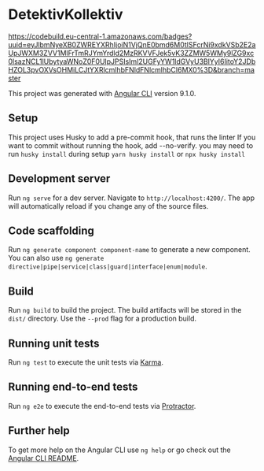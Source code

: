 # DetektivKollektiv

https://codebuild.eu-central-1.amazonaws.com/badges?uuid=eyJlbmNyeXB0ZWREYXRhIjoiN1VjQnE0bmd6M0tlSFcrNi9xdkVSb2E2aUpJWXM3ZVV1MlFrTmRJYmYrdld2MzRKVVFJek5vK3ZZMW5WMy9lZG9xc0lsazNCL1lUbytyaWNoZ0F0UlpJPSIsIml2UGFyYW1ldGVyU3BlYyI6IitoY2JDbHZOL3pvOXVsOHMiLCJtYXRlcmlhbFNldFNlcmlhbCI6MX0%3D&branch=master

This project was generated with [Angular CLI](https://github.com/angular/angular-cli) version 9.1.0.


## Setup

This project uses Husky to add a pre-commit hook, that runs the linter
If you want to commit without running the hook, add --no-verify.
you may need to run `husky install` during setup
`yarn husky install`
or
`npx husky install`



## Development server

Run `ng serve` for a dev server. Navigate to `http://localhost:4200/`. The app will automatically reload if you change any of the source files.

## Code scaffolding

Run `ng generate component component-name` to generate a new component. You can also use `ng generate directive|pipe|service|class|guard|interface|enum|module`.

## Build

Run `ng build` to build the project. The build artifacts will be stored in the `dist/` directory. Use the `--prod` flag for a production build.

## Running unit tests

Run `ng test` to execute the unit tests via [Karma](https://karma-runner.github.io).

## Running end-to-end tests

Run `ng e2e` to execute the end-to-end tests via [Protractor](http://www.protractortest.org/).

## Further help

To get more help on the Angular CLI use `ng help` or go check out the [Angular CLI README](https://github.com/angular/angular-cli/blob/master/README.md).
